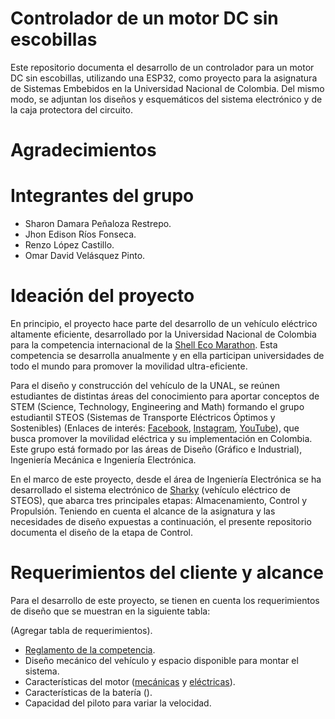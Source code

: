 # Controlador de un motor DC sin escobillas

Este repositorio documenta el desarrollo de un controlador para un motor DC sin escobillas, utilizando una ESP32, como proyecto para la asignatura de Sistemas Embebidos en la Universidad Nacional de Colombia. Del mismo modo, se adjuntan los diseños y esquemáticos del sistema electrónico y de la caja protectora del circuito.

# Agradecimientos


# Integrantes del grupo

- Sharon Damara Peñaloza Restrepo.
- Jhon Edison Ríos Fonseca.
- Renzo López Castillo.
- Omar David Velásquez Pinto.

# Ideación del proyecto

En principio, el proyecto hace parte del desarrollo de un vehículo eléctrico altamente eficiente, desarrollado por la Universidad Nacional de Colombia para la competencia internacional de la [Shell Eco Marathon](https://www.makethefuture.shell/en-gb/shell-eco-marathon). Esta competencia se desarrolla anualmente y en ella participan universidades de todo el mundo para promover la movilidad ultra-eficiente. 

Para el diseño y construcción del vehículo de la UNAL, se reúnen estudiantes de distintas áreas del conocimiento para aportar conceptos de STEM (Science, Technology, Engineering and Math) formando el grupo estudiantil STEOS (Sistemas de Transporte Eléctricos Óptimos y Sostenibles) (Enlaces de interés: [Facebook](https://www.facebook.com/Steos-113420670376989), [Instagram](https://www.instagram.com/steos.unal/?hl=es), [YouTube](https://www.youtube.com/channel/UCcqXOqdHFdif6k-UERizOug)), que busca promover la movilidad eléctrica y su implementación en Colombia. Este grupo está formado por las áreas de Diseño (Gráfico e Industrial), Ingeniería Mecánica e Ingeniería Electrónica.

En el marco de este proyecto, desde el área de Ingeniería Electrónica se ha desarrollado el sistema electrónico de [Sharky](https://www.youtube.com/watch?v=2vRT9TGoiSc&t=315s) (vehículo eléctrico de STEOS), que abarca tres principales etapas: Almacenamiento, Control y Propulsión. Teniendo en cuenta el alcance de la asignatura y las necesidades de diseño expuestas a continuación, el presente repositorio documenta el diseño de la etapa de Control.

# Requerimientos del cliente y alcance

Para el desarrollo de este proyecto, se tienen en cuenta los requerimientos de diseño que se muestran en la siguiente tabla:

(Agregar tabla de requerimientos).

- [Reglamento de la competencia](https://base.makethefuture.shell/en_gb/service/api/home/shell-eco-marathon/global-rules/_jcr_content/root/content/document_listing/items/download_595134961.stream/1630485146156/38a7abe7331aaa24603d0e8b158565cc726ab78d/shell-eco-marathon-2022-official-rules-chapter-i.pdf).
- Diseño mecánico del vehículo y espacio disponible para montar el sistema.
- Características del motor ([mecánicas](https://ebikes.ca/documents/MG310.pdf) y [eléctricas](https://motowoks.com/products/bafang-rm-g310-250-dc-rear-drive-motor-250w)).
- Características de la batería ().
- Capacidad del piloto para variar la velocidad.
